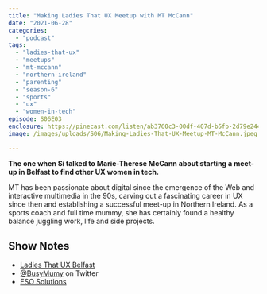 ```yaml
---
title: "Making Ladies That UX Meetup with MT McCann"
date: "2021-06-28"
categories: 
  - "podcast"
tags: 
  - "ladies-that-ux"
  - "meetups"
  - "mt-mccann"
  - "northern-ireland"
  - "parenting"
  - "season-6"
  - "sports"
  - "ux"
  - "women-in-tech"
episode: S06E03
enclosure: https://pinecast.com/listen/ab3760c3-00df-407d-b5fb-2d79e244f7f6.mp3
image: /images/uploads/S06/Making-Ladies-That-UX-Meetup-MT-McCann.jpeg

---
```


**The one when Si talked to Marie-Therese McCann about starting a meet-up in Belfast to find other UX women in tech.**

MT has been passionate about digital since the emergence of the Web and interactive multimedia in the 90s, carving out a fascinating career in UX since then and establishing a successful meet-up in Northern Ireland. As a sports coach and full time mummy, she has certainly found a healthy balance juggling work, life and side projects.

## Show Notes

- [Ladies That UX Belfast](https://twitter.com/ladiesthatuxbel?s=21)
- [@BusyMumy](http://twitter.com/BusyMumy) on Twitter
- [ESO Solutions](https://twitter.com/eso_solutions?s=21)
